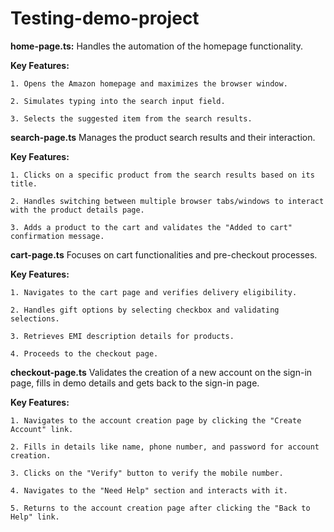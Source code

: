 # Testing-demo-project

**home-page.ts:**
    Handles the automation of the homepage functionality.
    
**Key Features:**

    1. Opens the Amazon homepage and maximizes the browser window.
    
    2. Simulates typing into the search input field.
    
    3. Selects the suggested item from the search results.
    
**search-page.ts**
    Manages the product search results and their interaction.
    
**Key Features:**

    1. Clicks on a specific product from the search results based on its title.
    
    2. Handles switching between multiple browser tabs/windows to interact with the product details page.
    
    3. Adds a product to the cart and validates the "Added to cart" confirmation message.

**cart-page.ts**
    Focuses on cart functionalities and pre-checkout processes.
    
**Key Features:**

    1. Navigates to the cart page and verifies delivery eligibility.

    2. Handles gift options by selecting checkbox and validating selections.
    
    3. Retrieves EMI description details for products.
    
    4. Proceeds to the checkout page.
    
**checkout-page.ts**
Validates the creation of a new account on the sign-in page, fills in demo details and gets back to the sign-in page.

**Key Features:**

    1. Navigates to the account creation page by clicking the "Create Account" link.
   
    2. Fills in details like name, phone number, and password for account creation.
   
    3. Clicks on the "Verify" button to verify the mobile number.
 
    4. Navigates to the "Need Help" section and interacts with it.
   
    5. Returns to the account creation page after clicking the "Back to Help" link.
